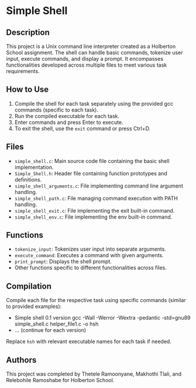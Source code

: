 # Simple Shell

## Description

This project is a Unix command line interpreter created as a Holberton School assignment. The shell can handle basic commands, tokenize user input, execute commands, and display a prompt. It encompasses functionalities developed across multiple files to meet various task requirements.

## How to Use

1. Compile the shell for each task separately using the provided gcc commands (specific to each task).
2. Run the compiled executable for each task.
3. Enter commands and press Enter to execute.
4. To exit the shell, use the `exit` command or press Ctrl+D.

## Files

- `simple_shell.c`: Main source code file containing the basic shell implementation.
- `Simple_Shell.h`: Header file containing function prototypes and definitions.
- `simple_shell_arguments.c`: File implementing command line argument handling.
- `simple_shell_path.c`: File managing command execution with PATH handling.
- `simple_shell_exit.c`: File implementing the exit built-in command.
- `simple_shell_env.c`: File implementing the env built-in command.

## Functions

- `tokenize_input`: Tokenizes user input into separate arguments.
- `execute_command`: Executes a command with given arguments.
- `print_prompt`: Displays the shell prompt.
- Other functions specific to different functionalities across files.

## Compilation

Compile each file for the respective task using specific commands (similar to provided examples):
- Simple shell 0.1 version
  gcc -Wall -Werror -Wextra -pedantic -std=gnu89 simple_shell.c helper_file1.c -o hsh
- ... (continue for each version)

Replace `hsh` with relevant executable names for each task if needed.

## Authors

This project was completed by Thetele Ramoonyane, Makhothi Tlali, and Relebohile Ramoshabe for Holberton School.
